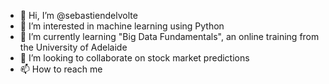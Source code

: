 - 👋 Hi, I’m @sebastiendelvolte
- 👀 I’m interested in machine learning using Python
- 🌱 I’m currently learning "Big Data Fundamentals", an online training from the University of Adelaide 
- 💞️ I’m looking to collaborate on stock market predictions
- 📫 How to reach me 

<!---
sebastiendelvolte/sebastiendelvolte is a ✨ special ✨ repository because its `README.md` (this file) appears on your GitHub profile.
You can click the Preview link to take a look at your changes.
--->
